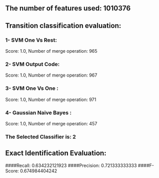 ## The number of features used: 1010376
## Transition classification evaluation: 
### 1- SVM One Vs Rest: 
Score: 1.0, Number of merge operation: 965
### 2- SVM Output Code: 
Score: 1.0, Number of merge operation: 967
### 3- SVM One Vs One : 
Score: 1.0, Number of merge operation: 971
### 4- Gaussian Naive Bayes : 
Score: 1.0, Number of merge operation: 457
### The Selected Classifier is: 2
## Exact Identification Evaluation: 
####Recall: 0.634232121923
####Precision: 0.721333333333
####F-Score: 0.674984404242
